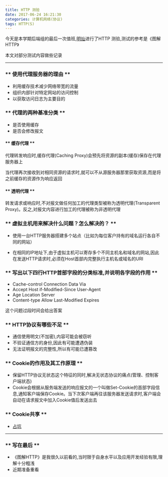 ```yaml
---
title: HTTP 测验
date: 2017-06-24 16:21:30
categories: 计算机网络(协议)
tags: HTTP(S)
---
```


今天是本学期后端组的最后一次值班,[明灿](http://blog.leanote.com/mclee)进行了HTTP 测验,<span class="under0">测试的参考是《图解HTTP》</span>

本文对部分测试内容做些记录

*****************************

### ** 使用代理服务器的理由 **

- 利用缓存技术减少网络带宽的流量
- 组织内部针对特定网站的访问控制
- 以获取访问日志为主要目的

### ** 代理的两种基准分类 **

- 是否使用缓存
- 是否会修改报文

#### ** <span class="under0">缓存代理</span> **

代理转发响应时,缓存代理(Caching Proxy)会预先将资源的副本(缓存)保存在代理服务器上

当代理再次接收到对相同资源的请求时,就可以不从源服务器那里获取资源,而是将之前缓存的资源作为响应返回

#### ** <span class="under2">透明代理</span> **

转发请求或响应时,不对报文做任何加工的代理类型被称为透明代理(Transparent Proxy)。反之,对报文内容进行加工的代理被称为非透明代理

### ** 虚拟主机用来解决什么问题？怎么解决的？ **

- 使用一台HTTP服务器搭建多个站点（比如为每位客户持有的域名运行各自不同的网站）

- 在相同的IP地址下,由于虚拟主机可以寄存多个不同主机名和域名的网站,因此在发送HTTP请求时,必须在Host首部内完整执行主机名或域名的URI

### ** 写出以下四行HTTP首部字段的分类标准,并说明各字段的作用 **

- Cache-control Connection Data Via
- Accept Host if-Modified-Since User-Agent
- Age Location Server
- Content-type Allow Last-Modified Expires

这个问题过段时间会给出答案

### ** HTTP协议有哪些不足 **

- 通信使用明文(不加密),内容可能会被窃听
- 不验证通信方的身份,因此有可能遭遇伪装
- 无法证明报文的完整性,所以有可能已遭篡改

### ** Cookie的作用及其工作原理 **

- 保留HTTP协议无状态这个特征的同时,解决无状态协议的痛点(管理、控制客户端状态)
- Cookie会根据从服务端发送的响应报文的一个叫做Set-Cookie的首部字段信息,通知客户端保存Cookie。当下次客户端再往该服务器发送请求时,客户端会自动在请求报文中加入Cookie值后发送出去

### ** Cookie共享 **

- [占坑](http://www.cnblogs.com/mxmbk/articles/5671233.html)

*******************************

### ** 写在最后 **

- 《图解HTTP》是我很久以前看的,当时限于自身水平以及应用开发经验有限,理解十分粗浅
- 近期准备重看


